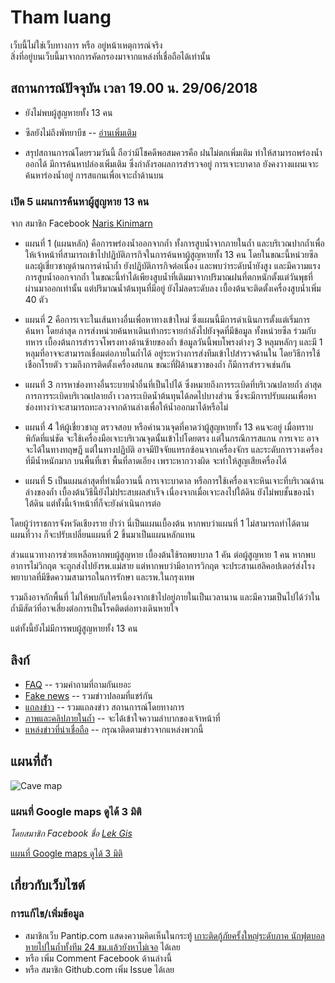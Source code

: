 # Tham luang

เว็บนี้ไม่ใช่เว็บทางการ หรือ อยู่หน้าเหตุการณ์จริง  
สิ่งที่อยู่บนเว็บนี้มาจากการคัดกรองมาจากแหล่งที่เชื่อถือได้เท่านั้น

## สถานการณ์ปัจจุบัน เวลา 19.00 น. 29/06/2018

- ยังไม่พบผู้สูญหายทั้ง 13 คน
- ซีลยังไม่ถึงพัทยาบีช -- [อ่านเพิ่มเติม](./faq/จากสามแยกไปพัทยาบีชห่างแค่ไหน/)

- สรุปสถานการณ์โดยรวมวันนี้ ถือว่ามีโชคดีพอสมควรคือ ฝนไม่ตกเพิ่มเติม ทำให้สามารถพร่องน้ำออกได้ มีการค้นหาปล่องเพิ่มเติม ซึ่งกำลังรอผลการสำรวจอยู่ การเจาะบาดาล ยังคงวางแผนเจาะค้นหาร่องน้ำอยู่ การสแกนเพื่อเจาะถ้ำด้านบน

### เปิด 5 แผนการค้นหาผู้สูญหาย 13 คน

จาก สมาชิก Facebook [Naris Kinimarn](https://www.facebook.com/photo.php?fbid=2019433038075853&set=a.221975124488329.61874.100000275307321)

* แผนที่ 1 (แผนหลัก) คือการพร่องน้ำออกจากถ้ำ ทั้งการสูบน้ำจากภายในถ้ำ และบริเวณปากถ้ำเพื่อให้เจ้าหน้าที่สามารถเข้าไปปฏิบัติภารกิจในการค้นหาผู้สูญหายทั้ง 13 คน โดยในขณะนี้หน่วยซีล และผู้เชี่ยวชาญด้านการดำน้ำถ้ำ ยังปฏิบัติภารกิจต่อเนื่อง และพบว่าระดับน้ำยังสูง และมีความแรง การสูบน้ำออกจากถ้ำ ในขณะนี้ทำได้เพียงสูบน้ำที่เติมมาจากปริมาณฝนที่ตกหนักตั้งแต่วันพุธที่ผ่านมาออกเท่านั้น แต่ปริมาณน้ำต้นทุนที่มีอยู่ ยังไม่ลดระดับลง เบื้องต้นจะติดตั้งเครื่องสูบน้ำเพิ่ม 40 ตัว

* แผนที่ 2 คือการเจาะในเส้นทางอื่นเพื่อหาทางเข้าใหม่ ซึ่งแผนนี้มีการดำเนินการตั้งแต่เริ่มการค้นหา โดยล่าสุด การส่งหน่วยค้นหาเดินเท้ากระจายกำลังไปยังจุดที่มีข้อมูล ทั้งหน่วยซีล ร่วมกับทหาร เบื้องต้นการสำรวจโพรงทางด้านซ้ายของถ้ำ ข้อมูลวันนี้พบโพรงต่างๆ 3 หลุมหลักๆ และมี 1 หลุมที่อาจจะสามารถเชื่อมต่อภายในถ้ำได้ อยู่ระหว่างการส่งทีมเข้าไปสำรวจด้านใน โดยวิธีการใช้เชือกโรยตัว รวมถึงการติดตั้งเครื่องสแกน ขณะที่ฝั่ด้านขวาของถ้ำ ก็มีการสำรวจเช่นกัน

* แผนที่ 3 การหาช่องทางอื่นระบายน้ำอื่นที่เป็นไปได้ ซึ่งหมายถึงการระเบิดที่บริเวณปลายถ้ำ ล่าสุดการการระเบิดบริเวณปลายถ้ำ เวลาระเบิดน้ำต้นทุนได้ลดไปบางส่วน ซึ่งจะมีการปรับแผนเพื่อหาช่องทางว่าจะสามารถทะลวงจากด้านล่างเพื่อให้น้ำออกมาได้หรือไม่

* แผนที่ 4 ให้ผู้เชี่ยวชาญ ตรวจสอบ หรือคำนวนจุดที่คาดว่าผู้สูญหายทั้ง 13 คนจะอยู่ เมื่อทราบพิกัดที่แน่ชัด จะใช้เครื่องมือเจาะบริเวณจุดนั้นเข้าไปโดยตรง แต่ในกรณีการสแกน การเจาะ อาจจะได้ในทางทฤษฎี แต่ในทางปฏิบัติ อาจมีปัจจัยแทรกซ้อนจากเครื่องจักร และระดับการวางเครื่องที่มีน้ำหนักมาก บนพื้นที่เขา พื้นที่ลาดเอียง เพราะหากวางผิด จะทำให้สูญเสียเครื่องได้

* แผนที่ 5 เป็นแผนล่าสุดที่ทำเมื่อวานนี้ การเจาะบาดาล หรือการใช้เครื่องเจาะหินเจาะที่บริเวณด้านล่างของถ้ำ เบื้องต้นวิธีนี้ยังไม่ประสบผลสำเร็จ เนื่องจากเมื่อเจาะลงไปใต้ดิน ยังไม่พบชั้นของน้ำใต้ดิน แต่ทั้งนี้เจ้าหน้าที่ก็จะยังดำเนินการต่อ

โดยผู้ว่าราชการจังหวัดเชียงราย ย้ำว่า นี่เป็นแผนเบื้องต้น หากพบว่าแผนที่ 1 ไม่สามารถทำได้ตามแผนที่วาง ก็จะปรับเปลี่ยนแผนที่ 2 ขึ้นมาเป็นแผนหลักแทน

ส่วนแนวทางการช่วยเหลือหากพบผู้สูญหาย เบื้องต้นใช้รถพยาบาล 1 คัน ต่อผู้สูญหาย 1 คน 
หากพบอาการไม่วิกฤต จะถูกส่งไปยังรพ.แม่สาย แต่หากพบว่ามีอาการวิกฤต จะประสานเฮลิคอปเตอร์ส่งโรงพยาบาลที่มีขีดความสามารถในการรักษา และรพ.ในกรุงเทพ

รวมถึงอาจกักพื้นที่ ไม่ให้พบกับใครเนื่องจากเข้าไปอยู่ภายในเป็นเวลานาน และมีความเป็นไปได้ว่าในถ้ำมีสัตว์ที่อาจเสี่ยงต่อการเป็นโรคติดต่อทางเดินหายใจ

แต่ทั้งนี้ยังไม่มีการพบผู้สูญหายทั้ง 13 คน

## ลิงก์

- [FAQ](./faq) -- รวมคำถามที่ถามกันเยอะ
- [Fake news](./fakes) -- รวมข่าวปลอมที่แชร์กัน
- [แถลงข่าว](./statements) -- รวมแถลงข่าว สถานการณ์โดยทางการ
- [ภาพและคลิปภายในถ้ำ](./inside-view) -- จะได้เข้าใจความลำบากของเจ้าหน้าที่
- [แหล่งข่าวที่น่าเชื่อถือ](./news) -- กรุณาติดตามข่าวจากแหล่งพวกนี้

## แผนที่ถ้ำ

![Cave map](./assets/images/overview_map1.jpg)

### แผนที่ Google maps ดูได้ 3 มิติ

*โดยสมาชิก Facebook ชื่อ [Lek Gis](https://www.facebook.com/lekgis)*

[แผนที่ Google maps ดูได้ 3 มิติ](https://www.google.com/maps/d/viewer?mid=1XNbZ-QjjXkKxjtkfiKARvRfdh-JxBi3-)

## เกี่ยวกับเว็บไซต์

### การแก้ไข/เพิ่มข้อมูล

- สมาชิกเว็บ Pantip.com แสดงความคิดเห็นในกระทู้ [เกาะติดกู้ภัยครั้งใหญ่ระดับภาค นักฟุตบอลหายไปในถ้ำทั้งทีม 24 ชม.แล้วยังหาไม่เจอ](https://pantip.com/topic/37803852/) ได้เลย
- หรือ เพิ่ม Comment Facebook ด้านล่างนี้
- หรือ สมาชิก Github.com เพิ่ม Issue ได้เลย

<div class="fb-comments" data-href="https://thewapp.github.io/tham-luang-sar/" data-numposts="5"></div>
<div id="fb-root"></div>
<script>(function(d, s, id) {
  var js, fjs = d.getElementsByTagName(s)[0];
  if (d.getElementById(id)) return;
  js = d.createElement(s); js.id = id;
  js.src = 'https://connect.facebook.net/en_US/sdk.js#xfbml=1&version=v3.0';
  fjs.parentNode.insertBefore(js, fjs);
}(document, 'script', 'facebook-jssdk'));</script>
